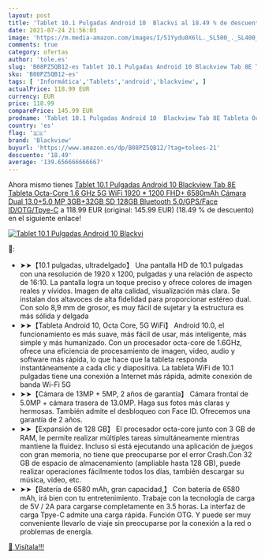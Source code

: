 ```yaml
---
layout: post
title: 'Tablet 10.1 Pulgadas Android 10  Blackvi al 18.49 % de descuento'
date: 2021-07-24 21:56:03
image: 'https://m.media-amazon.com/images/I/51Yydu0X6lL._SL500_._SL400_.jpg'
comments: true
category: ofertas
author: 'tole.es'
slug: 'B08PZ5QB12-es Tablet 10.1 Pulgadas Android 10 Blackview Tab 8E Tableta...'
sku: 'B08PZ5QB12-es'
tags: [ 'Informática','Tablets','android','blackview', ]
actualPrice: 118.99 EUR
currency: EUR
price: 118.99
comparePrice: 145.99 EUR
prodname: 'Tablet 10.1 Pulgadas Android 10  Blackview Tab 8E Tableta Octa-Core 1.6 GHz  5G WiFi  1920 * 1200 FHD+  6580mAh  Cámara Dual 13.0+5.0 MP  3GB+32GB  SD 128GB  Bluetooth 5.0/GPS/Face ID/OTG/Tpye-C'
country: 'es'
flag: '🇪🇸'
brand: 'Blackview'
buyurl: 'https://www.amazon.es/dp/B08PZ5QB12/?tag=tolees-21'
descuento: '18.49'
average: '139.656666666667'
---
```


Ahora mismo tienes [Tablet 10.1 Pulgadas Android 10  Blackview Tab 8E Tableta Octa-Core 1.6 GHz  5G WiFi  1920 * 1200 FHD+  6580mAh  Cámara Dual 13.0+5.0 MP  3GB+32GB  SD 128GB  Bluetooth 5.0/GPS/Face ID/OTG/Tpye-C](https://www.amazon.es/dp/B08PZ5QB12/?tag=tolees-21) a 118.99 EUR (original: 145.99 EUR) (18.49 %  de descuento) en el siguiente enlace!

[![Tablet 10.1 Pulgadas Android 10  Blackvi](https://m.media-amazon.com/images/I/51Yydu0X6lL._SL500_._SL400_.jpg)](https://www.amazon.es/dp/B08PZ5QB12/?tag=tolees-21)

🔎:

- ➤➤【10.1 pulgadas, ultradelgado】 Una pantalla HD de 10.1 pulgadas con una resolución de 1920 x 1200, pulgadas y una relación de aspecto de 16:10. La pantalla logra un toque preciso y ofrece colores de imagen reales y vívidos. Imagen de alta calidad, visualización más clara. Se instalan dos altavoces de alta fidelidad para proporcionar estéreo dual. Con solo 8,9 mm de grosor, es muy fácil de sujetar y la estructura es más sólida y delgada
- ➤➤【Tableta Android 10, Octa Core, 5G WiFi】 Android 10.0, el funcionamiento es más suave, más fácil de usar, más inteligente, más simple y más humanizado. Con un procesador octa-core de 1.6GHz, ofrece una eficiencia de procesamiento de imagen, video, audio y software más rápida, lo que hace que la tableta responda instantáneamente a cada clic y diapositiva. La tableta WiFi de 10.1 pulgadas tiene una conexión a Internet más rápida, admite conexión de banda Wi-Fi 5G
- ➤➤【Cámara de 13MP + 5MP, 2 años de garantía】 Cámara frontal de 5.0MP + cámara trasera de 13.0MP. Haga sus fotos más claras y hermosas. También admite el desbloqueo con Face ID. Ofrecemos una garantía de 2 años.
- ➤➤【Expansión de 128 GB】 El procesador octa-core junto con 3 GB de RAM, le permite realizar múltiples tareas simultáneamente mientras mantiene la fluidez. Incluso si está ejecutando una aplicación de juegos con gran memoria, no tiene que preocuparse por el error Crash.Con 32 GB de espacio de almacenamiento (ampliable hasta 128 GB), puede realizar operaciones fácilmente todos los días, también descargar su música, video, etc.
- ➤➤【Batería de 6580 mAh, gran capacidad,】 Con batería de 6580 mAh, irá bien con tu entretenimiento. Trabaje con la tecnología de carga de 5V / 2A para cargarse completamente en 3.5 horas. La interfaz de carga Tpye-C admite una carga rápida. Función OTG. Y puede ser muy conveniente llevarlo de viaje sin preocuparse por la conexión a la red o problemas de energía.

[🛒 Visítala!!!](https://www.amazon.es/dp/B08PZ5QB12/?tag=tolees-21)
